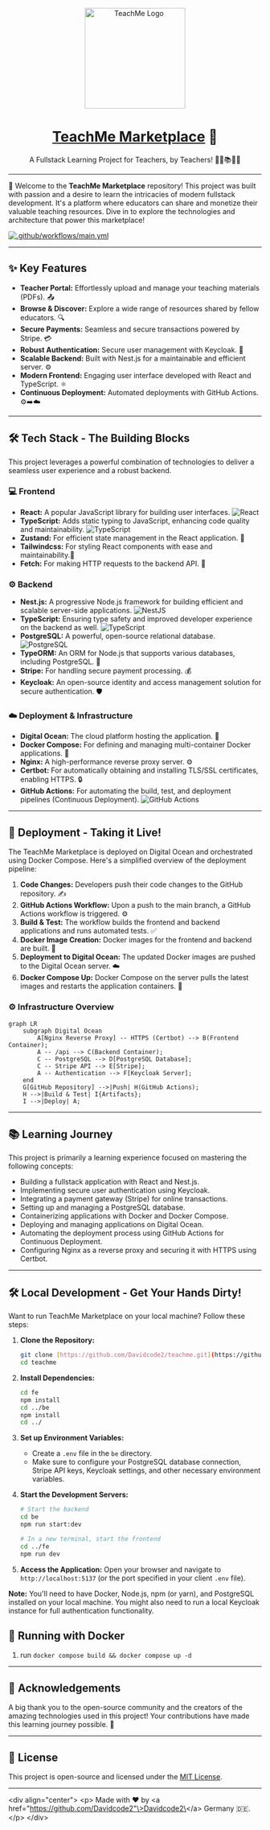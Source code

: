 <div align="center">
  <br />
  <img src="https://raw.githubusercontent.com/Davidcode2/teachme/main/client/public/logo.png" alt="TeachMe Logo" width="200">
  <h1><a href="https://your-deployed-marketplace-url.com">TeachMe Marketplace</a> 🚀</h1>
  <p>
    A Fullstack Learning Project for Teachers, by Teachers! 🧑‍🏫📚👩‍🏫
  </p>
</div>

---

👋 Welcome to the **TeachMe Marketplace** repository! This project was built with passion and a desire to learn the intricacies of modern fullstack development. It's a platform where educators can share and monetize their valuable teaching resources. Dive in to explore the technologies and architecture that power this marketplace!

[![.github/workflows/main.yml](https://github.com/Davidcode2/teachme/actions/workflows/main.yml/badge.svg)](https://github.com/Davidcode2/teachme/actions/workflows/main.yml)

---

## ✨ Key Features

* **Teacher Portal:** Effortlessly upload and manage your teaching materials (PDFs). 📤
* **Browse & Discover:** Explore a wide range of resources shared by fellow educators. 🔍
* **Secure Payments:** Seamless and secure transactions powered by Stripe. 💳
* **Robust Authentication:** Secure user management with Keycloak. 🔑
* **Scalable Backend:** Built with Nest.js for a maintainable and efficient server. ⚙️
* **Modern Frontend:** Engaging user interface developed with React and TypeScript. ⚛️
* **Continuous Deployment:** Automated deployments with GitHub Actions. ⚙️➡️☁️

---

## 🛠️ Tech Stack - The Building Blocks

This project leverages a powerful combination of technologies to deliver a seamless user experience and a robust backend.

### 💻 Frontend

* **React:** A popular JavaScript library for building user interfaces. <img src="https://img.shields.io/badge/React-%2320232a.svg?style=for-the-badge&logo=react&logoColor=%2361DAFB" alt="React">
* **TypeScript:** Adds static typing to JavaScript, enhancing code quality and maintainability. <img src="https://img.shields.io/badge/TypeScript-%23007ACC.svg?style=for-the-badge&logo=typescript&logoColor=white" alt="TypeScript">
* **Zustand:** For efficient state management in the React application. 🔄
* **Tailwindcss:** For styling React components with ease and maintainability.💅
* **Fetch:** For making HTTP requests to the backend API. 📡

### ⚙️ Backend

* **Nest.js:** A progressive Node.js framework for building efficient and scalable server-side applications. <img src="https://img.shields.io/badge/NestJS-%23E0234E.svg?style=for-the-badge&logo=nestjs&logoColor=white" alt="NestJS">
* **TypeScript:** Ensuring type safety and improved developer experience on the backend as well. <img src="https://img.shields.io/badge/TypeScript-%23007ACC.svg?style=for-the-badge&logo=typescript&logoColor=white" alt="TypeScript">
* **PostgreSQL:** A powerful, open-source relational database. <img src="https://img.shields.io/badge/PostgreSQL-%23316192.svg?style=for-the-badge&logo=postgresql&logoColor=white" alt="PostgreSQL">
* **TypeORM:** An ORM for Node.js that supports various databases, including PostgreSQL. 🐘
* **Stripe:** For handling secure payment processing. 💰
* **Keycloak:** An open-source identity and access management solution for secure authentication. 🛡️

### ☁️ Deployment & Infrastructure

* **Digital Ocean:** The cloud platform hosting the application. 🌊
* **Docker Compose:** For defining and managing multi-container Docker applications. 🐳
* **Nginx:** A high-performance reverse proxy server. ⚙️
* **Certbot:** For automatically obtaining and installing TLS/SSL certificates, enabling HTTPS. 🔒
* **GitHub Actions:** For automating the build, test, and deployment pipelines (Continuous Deployment). <img src="https://img.shields.io/badge/GitHub%20Actions-%232671E5.svg?style=for-the-badge&logo=githubactions&logoColor=white" alt="GitHub Actions">

---

## 🚀 Deployment - Taking it Live!

The TeachMe Marketplace is deployed on Digital Ocean and orchestrated using Docker Compose. Here's a simplified overview of the deployment pipeline:

1.  **Code Changes:** Developers push their code changes to the GitHub repository. ✍️
2.  **GitHub Actions Workflow:** Upon a push to the main branch, a GitHub Actions workflow is triggered. ⚙️
3.  **Build & Test:** The workflow builds the frontend and backend applications and runs automated tests. ✅
4.  **Docker Image Creation:** Docker images for the frontend and backend are built. 🐳
5.  **Deployment to Digital Ocean:** The updated Docker images are pushed to the Digital Ocean server. ☁️
6.  **Docker Compose Up:** Docker Compose on the server pulls the latest images and restarts the application containers. 🔄

### ⚙️ Infrastructure Overview

```mermaid
graph LR
    subgraph Digital Ocean
        A[Nginx Reverse Proxy] -- HTTPS (Certbot) --> B(Frontend Container);
        A -- /api --> C(Backend Container);
        C -- PostgreSQL --> D[PostgreSQL Database];
        C -- Stripe API --> E[Stripe];
        A -- Authentication --> F[Keycloak Server];
    end
    G[GitHub Repository] -->|Push| H(GitHub Actions);
    H -->|Build & Test| I{Artifacts};
    I -->|Deploy| A;
```

-----

## 📚 Learning Journey

This project is primarily a learning experience focused on mastering the following concepts:

  * Building a fullstack application with React and Nest.js.
  * Implementing secure user authentication using Keycloak.
  * Integrating a payment gateway (Stripe) for online transactions.
  * Setting up and managing a PostgreSQL database.
  * Containerizing applications with Docker and Docker Compose.
  * Deploying and managing applications on Digital Ocean.
  * Automating the deployment process using GitHub Actions for Continuous Deployment.
  * Configuring Nginx as a reverse proxy and securing it with HTTPS using Certbot.

-----

## 🛠️ Local Development - Get Your Hands Dirty\!

Want to run TeachMe Marketplace on your local machine? Follow these steps:

1.  **Clone the Repository:**

    ```bash
    git clone [https://github.com/Davidcode2/teachme.git](https://github.com/Davidcode2/teachme.git)
    cd teachme
    ```

2.  **Install Dependencies:**

    ```bash
    cd fe
    npm install
    cd ../be
    npm install
    cd ../
    ```

3.  **Set up Environment Variables:**

      * Create a `.env` file in the `be` directory.
      * Make sure to configure your PostgreSQL database connection, Stripe API keys, Keycloak settings, and other necessary environment variables.

4.  **Start the Development Servers:**

    ```bash
    # Start the backend
    cd be
    npm run start:dev

    # In a new terminal, start the frontend
    cd ../fe
    npm run dev
    ```

5.  **Access the Application:** Open your browser and navigate to `http://localhost:5137` (or the port specified in your client `.env` file).

**Note:** You'll need to have Docker, Node.js, npm (or yarn), and PostgreSQL installed on your local machine. You might also need to run a local Keycloak instance for full authentication functionality.

##  🐳  Running with Docker 

1. run `docker compose build && docker compose up -d`

-----

## 🙏 Acknowledgements

A big thank you to the open-source community and the creators of the amazing technologies used in this project\! Your contributions have made this learning journey possible. 🙌

-----

## 📜 License

This project is open-source and licensed under the [MIT License](https://www.google.com/search?q=LICENSE).

-----

\<div align="center"\>
\<p\>
Made with ❤️ by \<a href="https://github.com/Davidcode2"\>Davidcode2\</a\> Germany 🇩🇪.
\</p\>
\</div\>
